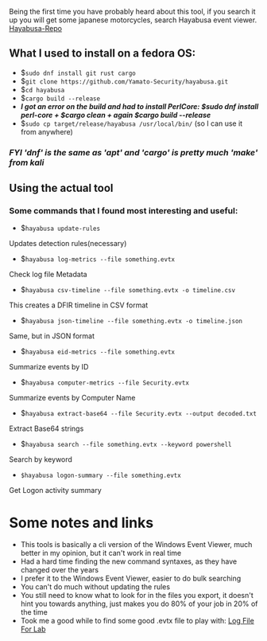 Being the first time you have probably heard about this tool, if you search it up you will get some japanese motorcycles, search Hayabusa event viewer.
[Hayabusa-Repo](https://github.com/Yamato-Security/hayabusa)
## What I used to install on a fedora OS:
- $`sudo dnf install git rust cargo`
- $`git clone https://github.com/Yamato-Security/hayabusa.git`
- $`cd hayabusa`
- $`cargo build --release`
- ***I got an error on the build and had to install PerlCore: $sudo dnf install perl-core + $cargo clean + again $cargo build --release***
- $`sudo cp target/release/hayabusa /usr/local/bin/`  (so I can use it from anywhere)

### *FYI 'dnf' is the same as 'apt' and 'cargo' is pretty much 'make' from kali*

## Using the actual tool
### Some commands that I found most interesting and useful:
- $`hayabusa update-rules`

Updates detection rules(necessary)
<br>
- $`hayabusa log-metrics --file something.evtx`
  
Check log file Metadata
<br>
- $`hayabusa csv-timeline --file something.evtx -o timeline.csv`

This creates a DFIR timeline in CSV format 
<br>
- $`hayabusa json-timeline --file something.evtx -o timeline.json`

Same, but in JSON format
<br>
- $`hayabusa eid-metrics --file something.evtx`

Summarize events by ID
<br>
- $`hayabusa computer-metrics --file Security.evtx`

Summarize events by Computer Name
<br>
- $`hayabusa extract-base64 --file Security.evtx --output decoded.txt`

Extract Base64 strings
<br>
- $`hayabusa search --file something.evtx --keyword powershell`

Search by keyword
<br>
- `$hayabusa logon-summary --file something.evtx`

Get Logon activity summary
<br>

# Some notes and links
- This tools is basically a cli version of the Windows Event Viewer, much better in my opinion, but it can't work in real time
- Had a hard time finding the new command syntaxes, as they have changed over the years
- I prefer it to the Windows Event Viewer, easier to do bulk searching
- You can't do much without updating the rules
- You still need to know what to look for in the files you export, it doesn't hint you towards anything, just makes you do 80% of your job in 20% of the time
- Took me a good while to find some good .evtx file to play with: [Log File For Lab](https://github.com/sbousseaden/EVTX-ATTACK-SAMPLES/blob/master/AutomatedTestingTools/PanacheSysmon_vs_AtomicRedTeam01.evtx)
